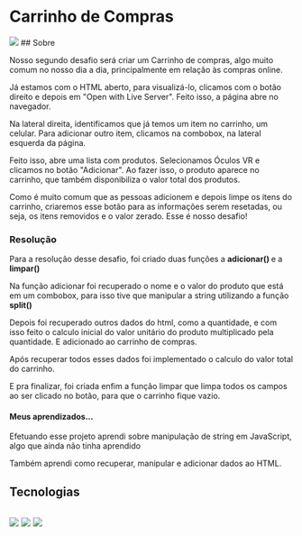 # Carrinho de Compras
<img src="/assets/img/carrinho.png">
## Sobre
<p> Nosso segundo desafio será criar um Carrinho de compras, algo muito comum no nosso dia a dia, principalmente em relação às compras online.

Já estamos com o HTML aberto, para visualizá-lo, clicamos com o botão direito e depois em "Open with Live Server". Feito isso, a página abre no navegador.

Na lateral direita, identificamos que já temos um item no carrinho, um celular. Para adicionar outro item, clicamos na combobox, na lateral esquerda da página.

Feito isso, abre uma lista com produtos. Selecionamos Óculos VR e clicamos no botão "Adicionar". Ao fazer isso, o produto aparece no carrinho, que também disponibiliza o valor total dos produtos.

Como é muito comum que as pessoas adicionem e depois limpe os itens do carrinho, criaremos esse botão para as informações serem resetadas, ou seja, os itens removidos e o valor zerado. Esse é nosso desafio!</p>

### Resolução
<p>Para a resolução desse desafio, foi criado duas funções a <strong> adicionar() </strong> e a <strong>limpar() </strong></p>
<p>Na função adicionar foi recuperado o nome e o valor do produto que está em um combobox, para isso tive que manipular a string utilizando a função <strong>split()</strong></p>
<p>Depois foi recuperado outros dados do html, como a quantidade, e com isso feito o calculo inicial do valor unitário do produto multiplicado pela quantidade. E adicionado ao carrinho de compras. </p>
<p>Após recuperar todos esses dados foi implementado o calculo do valor total do carrinho.</p>
<p>E pra finalizar, foi criada enfim a função limpar que limpa todos os campos ao ser clicado no botão, para que o carrinho fique vazio.</p>

#### Meus aprendizados...

<p>Efetuando esse projeto aprendi sobre manipulação de string em JavaScript, algo que ainda não tinha aprendido</p>
<p>Também aprendi como recuperar, manipular e adicionar dados ao HTML.</p>

<h2> Tecnologias <h2>
<div>
  <img src="https://img.shields.io/badge/HTML-239120?style=for-the-badge&logo=html5&logoColor=white">
  <img src="https://img.shields.io/badge/CSS-239120?&style=for-the-badge&logo=css3&logoColor=white">
  <img src="https://img.shields.io/badge/JavaScript-F7DF1E?style=for-the-badge&logo=javascript&logoColor=black">
</div>